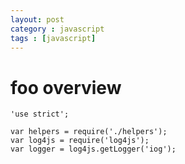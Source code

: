 ```yaml
---
layout: post
category : javascript
tags : [javascript]
---
```


# foo overview

```
'use strict';

var helpers = require('./helpers');
var log4js = require('log4js');
var logger = log4js.getLogger('iog');

```

